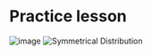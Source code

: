 # Practice lesson
![image](https://github.com/leogachimu/Practice/assets/122081776/4fdee5f2-12ff-4c1c-94c1-35cee115c2e6)
![Symmetrical Distribution](https://github.com/leogachimu/Practice/assets/122081776/e7c1e126-4adf-4b11-b39c-8e3cc46335ba)
